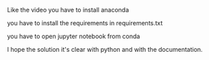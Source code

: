 Like the video
you have to install anaconda

you have to install the requirements in requirements.txt

you have to open jupyter notebook from conda 

I hope the solution it's clear with python and with the documentation.
